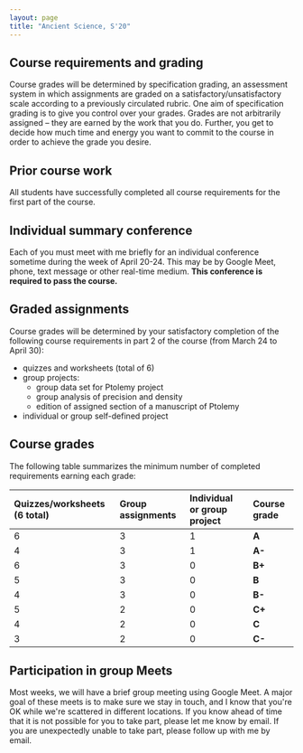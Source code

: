 ```yaml
---
layout: page
title: "Ancient Science, S'20"
---
```


## Course requirements and grading

Course grades will be determined by specification grading, an assessment system in which assignments are graded on a satisfactory/unsatisfactory scale according to a previously circulated rubric.  One aim of specification grading is to give you control over your grades. Grades are not arbitrarily assigned – they are earned by the work that you do. Further, you get to decide how much time and energy you want to commit to the course in order to achieve the grade you desire.


## Prior course work

All students have successfully completed all course requirements for the first part of the course.


## Individual summary conference

Each of you must meet with me briefly for an individual conference sometime during the week of April 20-24.  This may be by Google Meet, phone, text message or other real-time medium.  **This conference is required to pass the course.**

## Graded assignments

Course grades will be determined by your satisfactory completion of the following course requirements in part 2 of the course (from March 24 to April 30):


- quizzes and worksheets (total of 6)
- group projects:
    -  group data set for Ptolemy project
    -  group analysis of precision and density
    -  edition of assigned section of a manuscript of Ptolemy
- individual or group self-defined project

## Course grades

The following table summarizes the minimum number of completed requirements earning each grade:

| Quizzes/worksheets (6 total) | Group assignments | Individual or group project | Course grade |
|:-----------------------------|:------------------|:----------------------------|:-------------|
| 6                            | 3                 | 1                           | **A**        |
| 4                            | 3                 | 1                           | **A-**       |
| 6                            | 3                 | 0                           | **B+**       |
| 5                            | 3                 | 0                           | **B**        |
| 4                            | 3                 | 0                           | **B-**       |
| 5                            | 2                 | 0                           | **C+**       |
| 4                            | 2                 | 0                           | **C**        |
| 3                            | 2                 | 0                           | **C-**       |



## Participation in group Meets

Most weeks, we will have a brief group meeting using Google Meet.  A major goal of these meets is to make sure we stay in touch, and I know that you're OK while we're scattered in different locations.  If you know ahead of time that it is not possible for you to take part, please let me know by email.  If you are unexpectedly unable to take part, please follow up with me by email. 
